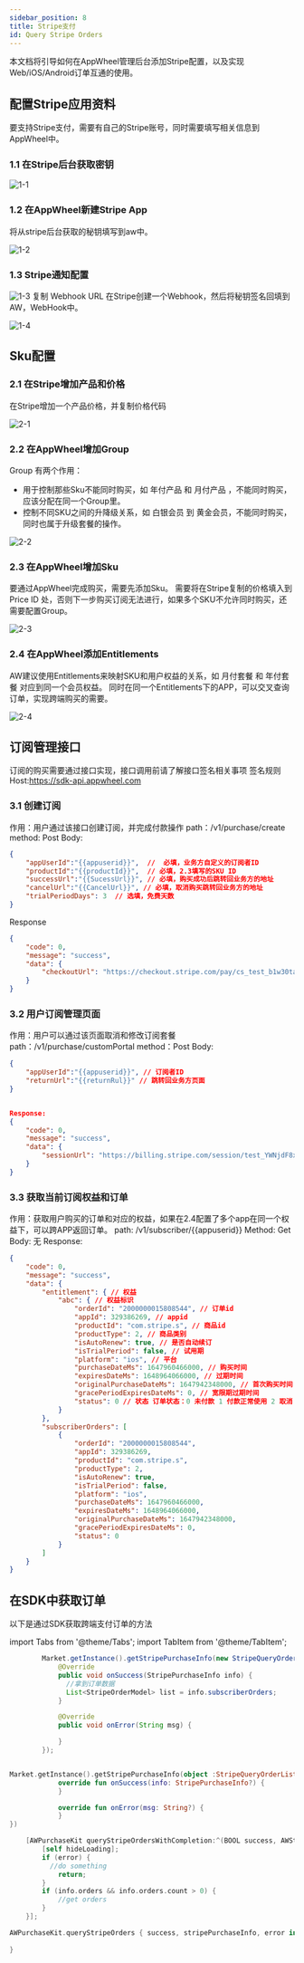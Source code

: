 ```yaml
---
sidebar_position: 8
title: Stripe支付
id: Query Stripe Orders
---
```


本文档将引导如何在AppWheel管理后台添加Stripe配置，以及实现Web/iOS/Android订单互通的使用。

## 配置Stripe应用资料

要支持Stripe支付，需要有自己的Stripe账号，同时需要填写相关信息到AppWheel中。

### 1.1 在Stripe后台获取密钥

![1-1](/img/stripePayments/1-1.png)

### 1.2 在AppWheel新建Stripe App
将从stripe后台获取的秘钥填写到aw中。

![1-2](/img/stripePayments/1-2.png)

### 1.3 Stripe通知配置

![1-3](/img/stripePayments/1-3.png)
复制 Webhook URL  在Stripe创建一个Webhook，然后将秘钥签名回填到AW，WebHook中。

![1-4](/img/stripePayments/1-4.png)

## Sku配置
### 2.1 在Stripe增加产品和价格
在Stripe增加一个产品价格，并复制价格代码

![2-1](/img/stripePayments/2-1.png)

### 2.2 在AppWheel增加Group 
Group 有两个作用：
- 用于控制那些Sku不能同时购买，如 年付产品 和 月付产品 ，不能同时购买，应该分配在同一个Group里。
- 控制不同SKU之间的升降级关系，如 白银会员 到 黄金会员，不能同时购买，同时也属于升级套餐的操作。

![2-2](/img/stripePayments/2-2.png)

### 2.3 在AppWheel增加Sku
要通过AppWheel完成购买，需要先添加Sku。
需要将在Stripe复制的价格填入到 Price ID 处，否则下一步购买订阅无法进行，如果多个SKU不允许同时购买，还需要配置Group。

![2-3](/img/stripePayments/2-3.png)

### 2.4 在AppWheel添加Entitlements
AW建议使用Entitlements来映射SKU和用户权益的关系，如 月付套餐 和 年付套餐 对应到同一个会员权益。
同时在同一个Entitlements下的APP，可以交叉查询订单，实现跨端购买的需要。

![2-4](/img/stripePayments/2-4.png)

## 订阅管理接口
订阅的购买需要通过接口实现，接口调用前请了解接口签名相关事项
签名规则 
Host:https://sdk-api.appwheel.com
### 3.1 创建订阅
作用：用户通过该接口创建订阅，并完成付款操作
path：/v1/purchase/create
method: Post
Body:

```json
{
    "appUserId":"{{appuserid}}",  //  必填，业务方自定义的订阅者ID
    "productId":"{{productId}}",  // 必填，2.3填写的SKU ID
    "successUrl":"{{SucessUrl}}", // 必填，购买成功后跳转回业务方的地址
    "cancelUrl":"{{CancelUrl}}", // 必填，取消购买跳转回业务方的地址
    "trialPeriodDays": 3  // 选填，免费天数
}
```

Response
```json
{
    "code": 0,
    "message": "success",
    "data": {
        "checkoutUrl": "https://checkout.stripe.com/pay/cs_test_b1w30tabJbJnX8GMOoZVvLef1ReZ1phM6N7aRceXwezIGKa8gKFOWTakhA#fidkdWxOYHwnPyd1blpxYHZxWjA0Tlc8XXBNYGFBT1Vwa01qQFNGdmA9TmlTTnU1SkZnNWJBfFZWX0tPQjBqalc0TU9yY0xMalZAfXFSbHJqX2REPEFBNGRBbkRKMGxXc2xjcUxiaHxKPUtmNTVRRkN%2FSnBmMCcpJ2N3amhWYHdzYHcnP3F3cGApJ2lkfGpwcVF8dWAnPydocGlxbFpscWBoJyknYGtkZ2lgVWlkZmBtamlhYHd2Jz9xd3BgeCUl" //付款页面
    }
}
```


### 3.2 用户订阅管理页面
作用：用户可以通过该页面取消和修改订阅套餐
path：/v1/purchase/customPortal
method：Post
Body:
```json
{
    "appUserId":"{{appuserid}}", // 订阅者ID
    "returnUrl":"{{returnRul}}" // 跳转回业务方页面
}
```


```json

Response:
{
    "code": 0,
    "message": "success",
    "data": {
        "sessionUrl": "https://billing.stripe.com/session/test_YWNjdF8xS1I5WHVIZWRESlB1bkhvLF9MTmVTZUVSaXhMVW1YZDEyU3ZZNktTT1Zyb2U1NzVy01005iaVqmkS"//管理页面
    }
}
```

### 3.3 获取当前订阅权益和订单
作用：获取用户购买的订单和对应的权益，如果在2.4配置了多个app在同一个权益下，可以跨APP返回订单。
path: /v1/subscriber/{{appuserid}}
Method: Get
Body: 无
Response:

```json
{
    "code": 0,
    "message": "success",
    "data": {
        "entitlement": { // 权益
            "abc": { // 权益标识
                "orderId": "2000000015808544", // 订单id
                "appId": 329386269, // appid
                "productId": "com.stripe.s", // 商品id
                "productType": 2, // 商品类别
                "isAutoRenew": true, // 是否自动续订
                "isTrialPeriod": false, // 试用期
                "platform": "ios", // 平台
                "purchaseDateMs": 1647960466000, // 购买时间
                "expiresDateMs": 1648964066000, // 过期时间
                "originalPurchaseDateMs": 1647942348000, // 首次购买时间
                "gracePeriodExpiresDateMs": 0, // 宽限期过期时间
                "status": 0 // 状态 订单状态：0 未付款 1 付款正常使用 2 取消 3 过期 4 宽限期 5 暂停',
            }
        },
        "subscriberOrders": [
            {
                "orderId": "2000000015808544",
                "appId": 329386269,
                "productId": "com.stripe.s",
                "productType": 2,
                "isAutoRenew": true,
                "isTrialPeriod": false,
                "platform": "ios",
                "purchaseDateMs": 1647960466000,
                "expiresDateMs": 1648964066000,
                "originalPurchaseDateMs": 1647942348000,
                "gracePeriodExpiresDateMs": 0,
                "status": 0
            }
        ]
    }
}
```

## 在SDK中获取订单
以下是通过SDK获取跨端支付订单的方法

import Tabs from '@theme/Tabs';
import TabItem from '@theme/TabItem';

<Tabs>
  <TabItem value="Java" label="Java" default>

```Java
        Market.getInstance().getStripePurchaseInfo(new StripeQueryOrderListener() {
            @Override
            public void onSuccess(StripePurchaseInfo info) {
              //拿到订单数据
              List<StripeOrderModel> list = info.subscriberOrders;
            }

            @Override
            public void onError(String msg) {

            }
        });
```
  </TabItem>
  <TabItem value="Kotlin" label="Kotlin">

```Kotlin

Market.getInstance().getStripePurchaseInfo(object :StripeQueryOrderListener{
            override fun onSuccess(info: StripePurchaseInfo?) {
            }

            override fun onError(msg: String?) {
            }
})

```
  </TabItem>
  <TabItem value="Objective-C" label="Objective-C">

```Objective-C 
    [AWPurchaseKit queryStripeOrdersWithCompletion:^(BOOL success, AWStripePurchaseInfo * _Nullable info, AWError * _Nullable error) {
        [self hideLoading];
        if (error) {
          //do something
            return;
        }
        if (info.orders && info.orders.count > 0) {
            //get orders
        }
    }];
```
  </TabItem>
  <TabItem value="Swift" label="Swift">

```Swift
AWPurchaseKit.queryStripeOrders { success, stripePurchaseInfo, error in
                
}
```
  </TabItem>
</Tabs>